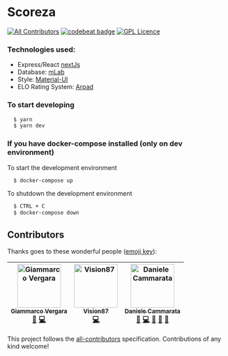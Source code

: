 # Scoreza

[![All Contributors](https://img.shields.io/badge/all_contributors-3-orange.svg?style=flat-square)](#contributors)
[![codebeat badge](https://codebeat.co/badges/7de855fc-447e-4928-862b-cb4cedd67cb0)](https://codebeat.co/projects/github-com-danielecammarata-ranking-master)
[![GPL Licence](https://badges.frapsoft.com/os/gpl/gpl.svg?v=103)](https://opensource.org/licenses/GPL-3.0/)

### Technologies used:

* Express/React [nextJs](https://nextjs.org/)
* Database: [mLab](https://mlab.com/)
* Style: [Material-UI](https://material-ui.com/)
* ELO Rating System: [Arpad](https://github.com/tlhunter/node-arpad)

### To start developing
```bash
  $ yarn
  $ yarn dev
```

### If you have docker-compose installed (only on dev environment)
To start the development environment
```bash
  $ docker-compose up
```

To shutdown the development environment
```bash
  $ CTRL + C
  $ docker-compose down
```


## Contributors

Thanks goes to these wonderful people ([emoji key](https://github.com/all-contributors/all-contributors#emoji-key)):

<!-- ALL-CONTRIBUTORS-LIST:START - Do not remove or modify this section -->
<!-- prettier-ignore -->
| [<img src="https://avatars1.githubusercontent.com/u/12064346?v=4" width="100px;" alt="Giammarco Vergara"/><br /><sub><b>Giammarco Vergara</b></sub>](https://github.com/giammarcovergara)<br />[🎨](#design-giammarcovergara "Design") [💻](https://github.com/danielecammarata/ranking/commits?author=giammarcovergara "Code") | [<img src="https://avatars0.githubusercontent.com/u/8588990?v=4" width="100px;" alt="Vision87"/><br /><sub><b>Vision87</b></sub>](https://github.com/Vision87)<br />[💻](https://github.com/danielecammarata/ranking/commits?author=Vision87 "Code") | [<img src="https://avatars0.githubusercontent.com/u/11610568?v=4" width="100px;" alt="Daniele Cammarata"/><br /><sub><b>Daniele Cammarata</b></sub>](https://github.com/danielecammarata)<br />[🤔](#ideas-danielecammarata "Ideas, Planning, & Feedback") [💻](https://github.com/danielecammarata/ranking/commits?author=danielecammarata "Code") [🚧](#maintenance-danielecammarata "Maintenance") [👀](#review-danielecammarata "Reviewed Pull Requests") [💬](#question-danielecammarata "Answering Questions") |
| :---: | :---: | :---: |
<!-- ALL-CONTRIBUTORS-LIST:END -->

This project follows the [all-contributors](https://github.com/all-contributors/all-contributors) specification. Contributions of any kind welcome!
